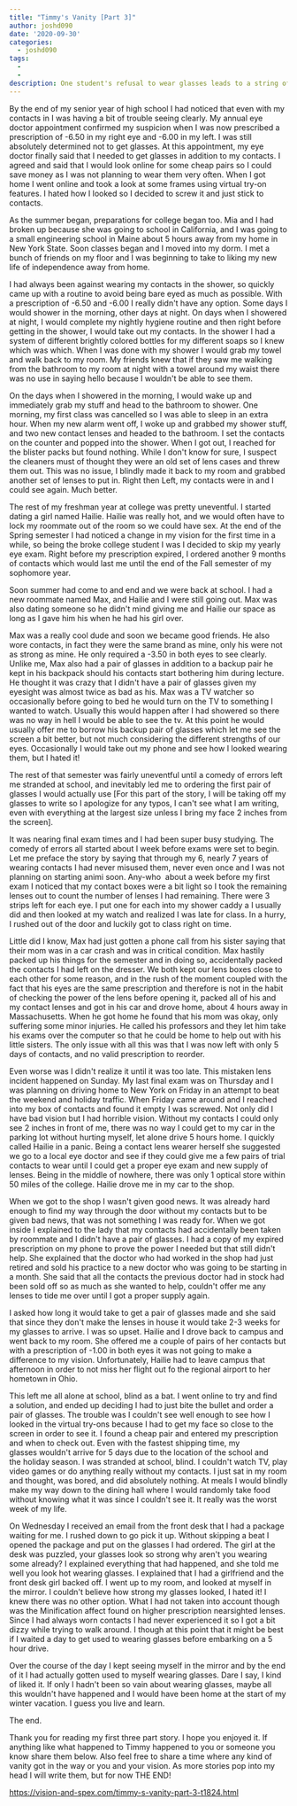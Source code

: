 ```yaml
---
title: "Timmy's Vanity [Part 3]"
author: joshd090
date: '2020-09-30'
categories:
  - joshd090
tags:
  - 
  - 
description: One student's refusal to wear glasses leads to a string of unexpected events at college.
---
```

By the end of my senior year of high school I had noticed that even with my contacts in I was having a bit of trouble seeing clearly. My annual eye doctor appointment confirmed my suspicion when I was now prescribed a prescription of -6.50 in my right eye and -6.00 in my left. I was still absolutely determined not to get glasses. At this appointment, my eye doctor finally said that I needed to get glasses in addition to my contacts. I agreed and said that I would look online for some cheap pairs so I could save money as I was not planning to wear them very often. When I got home I went online and took a look at some frames using virtual try-on features. I hated how I looked so I decided to screw it and just stick to contacts. 

As the summer began, preparations for college began too. Mia and I had broken up because she was going to school in California, and I was going to a small engineering school in Maine about 5 hours away from my home in New York State. Soon classes began and I moved into my dorm. I met a bunch of friends on my floor and I was beginning to take to liking my new life of independence away from home. 

I had always been against wearing my contacts in the shower, so quickly came up with a routine to avoid being bare eyed as much as possible. With a prescription of -6.50 and -6.00 I really didn't have any option. Some days I would shower in the morning, other days at night. On days when I showered at night, I would complete my nightly hygiene routine and then right before getting in the shower, I would take out my contacts. In the shower I had a system of different brightly colored bottles for my different soaps so I knew which was which. When I was done with my shower I would grab my towel and walk back to my room. My friends knew that if they saw me walking from the bathroom to my room at night with a towel around my waist there was no use in saying hello because I wouldn't be able to see them. 

On the days when I showered in the morning, I would wake up and immediately grab my stuff and head to the bathroom to shower. One morning, my first class was cancelled so I was able to sleep in an extra hour. When my new alarm went off, I woke up and grabbed my shower stuff, and two new contact lenses and headed to the bathroom. I set the contacts on the counter and popped into the shower. When I got out, I reached for the blister packs but found nothing. While I don't know for sure, I suspect the cleaners must of thought they were an old set of lens cases and threw them out. This was no issue, I blindly made it back to my room and grabbed another set of lenses to put in. Right then Left, my contacts were in and I could see again. Much better. 

The rest of my freshman year at college was pretty uneventful. I started dating a girl named Hailie. Hailie was really hot, and we would often have to lock my roommate out of the room so we could have sex. At the end of the Spring semester I had noticed a change in my vision for the first time in a while, so being the broke college student I was I decided to skip my yearly eye exam. Right before my prescription expired, I ordered another 9 months of contacts which would last me until the end of the Fall semester of my sophomore year. 

Soon summer had come to and end and we were back at school. I had a new roommate named Max, and Hailie and I were still going out. Max was also dating someone so he didn't mind giving me and Hailie our space as long as I gave him his when he had his girl over. 

Max was a really cool dude and soon we became good friends. He also wore contacts, in fact they were the same brand as mine, only his were not as strong as mine. He only required a -3.50 in both eyes to see clearly. Unlike me, Max also had a pair of glasses in addition to a backup pair he kept in his backpack should his contacts start bothering him during lecture. He thought it was crazy that I didn't have a pair of glasses given my eyesight was almost twice as bad as his. Max was a TV watcher so occasionally before going to bed he would turn on the TV to something I wanted to watch. Usually this would happen after I had showered so there was no way in hell I would be able to see the tv. At this point he would usually offer me to borrow his backup pair of glasses which let me see the screen a bit better, but not much considering the different strengths of our eyes. Occasionally I would take out my phone and see how I looked wearing them, but I hated it!

The rest of that semester was fairly uneventful until a comedy of errors left me stranded at school, and inevitably led me to ordering the first pair of glasses I would actually use [For this part of the story, I will be taking off my glasses to write so I apologize for any typos, I can't see what I am writing, even with everything at the largest size unless I bring my face 2 inches from the screen].

It was nearing final exam times and I had been super busy studying. The comedy of errors all started about I week before exams were set to begin. Let me preface the story by saying that through my 6, nearly 7 years of wearing contacts I had never misused them, never even once and I was not planning on starting animi soon. Any-who  about a week before my first exam I noticed that my contact boxes were a bit light so I took the remaining lenses out to count the number of lenses I had remaining. There were 3 strips left for each eye. I put one for each into my shower caddy a I usually did and then looked at my watch and realized I was late for class. In a hurry, I rushed out of the door and luckily got to class right on time.

Little did I know, Max had just gotten a phone call from his sister saying that their mom was in a car crash and was in critical condition. Max hastily packed up his things for the semester and in doing so, accidentally packed the contacts I had left on the dresser. We both kept our lens boxes close to each other for some reason, and in the rush of the moment coupled with the fact that his eyes are the same prescription and therefore is not in the habit of checking the power of the lens before opening it, packed all of his and my contact lenses and got in his car and drove home, about 4 hours away in Massachusetts. When he got home he found that his mom was okay, only suffering some minor injuries. He called his professors and they let him take his exams over the computer so that he could be home to help out with his little sisters. The only issue with all this was that I was now left with only 5 days of contacts, and no valid prescription to reorder. 

Even worse was I didn't realize it until it was too late. This mistaken lens incident happened on Sunday. My last final exam was on Thursday and I was planning on driving home to New York on Friday in an attempt to beat the weekend and holiday traffic. When Friday came around and I reached into my box of contacts and found it empty I was screwed. Not only did I have bad vision but I had horrible vision. Without my contacts I could only see 2 inches in front of me, there was no way I could get to my car in the parking lot without hurting myself, let alone drive 5 hours home. I quickly called Hailie in a panic. Being a contact lens wearer herself she suggested we go to a local eye doctor and see if they could give me a few pairs of trial contacts to wear until I could get a proper eye exam and new supply of lenses. Being in the middle of nowhere, there was only 1 optical store within 50 miles of the college. Hailie drove me in my car to the shop. 

When we got to the shop I wasn't given good news. It was already hard enough to find my way through the door without my contacts but to be given bad news, that was not something I was ready for. When we got inside I explained to the lady that my contacts had accidentally been taken by roommate and I didn't have a pair of glasses. I had a copy of my expired prescription on my phone to prove the power I needed but that still didn't help. She explained that the doctor who had worked in the shop had just retired and sold his practice to a new doctor who was going to be starting in a month. She said that all the contacts the previous doctor had in stock had been sold off so as much as she wanted to help, couldn't offer me any lenses to tide me over until I got a proper supply again. 

I asked how long it would take to get a pair of glasses made and she said that since they don't make the lenses in house it would take 2-3 weeks for my glasses to arrive. I was so upset. Hailie and I drove back to campus and went back to my room. She offered me a couple of pairs of her contacts but with a prescription of -1.00 in both eyes it was not going to make a difference to my vision. Unfortunately, Hailie had to leave campus that afternoon in order to not miss her flight out fo the regional airport to her hometown in Ohio.

This left me all alone at school, blind as a bat. I went online to try and find a solution, and ended up deciding I had to just bite the bullet and order a pair of glasses. The trouble was I couldn't see well enough to see how I looked in the virtual try-ons because I had to get my face so close to the screen in order to see it. I found a cheap pair and entered my prescription and when to check out. Even with the fastest shipping time, my glasses wouldn't arrive for 5 days due to the location of the school and the holiday season. I was stranded at school, blind. I couldn't watch TV, play video games or do anything really without my contacts. I just sat in my room and thought, was bored, and did absolutely nothing. At meals I would blindly make my way down to the dining hall where I would randomly take food without knowing what it was since I couldn't see it. It really was the worst week of my life. 

On Wednesday I received an email from the front desk that I had a package waiting for me. I rushed down to go pick it up. Without skipping a beat I opened the package and put on the glasses I had ordered. The girl at the desk was puzzled, your glasses look so strong why aren't you wearing some already? I explained everything that had happened, and she told me well you look hot wearing glasses. I explained that I had a girlfriend and the front desk girl backed off. I went up to my room, and looked at myself in the mirror. I couldn't believe how strong my glasses looked, I hated it! I knew there was no other option. What I had not taken into account though was the Minification affect found on higher prescription nearsighted lenses. Since I had always worn contacts I had never experienced it so I got a bit dizzy while trying to walk around. I though at this point that it might be best if I waited a day to get used to wearing glasses before embarking on a 5 hour drive. 

Over the course of the day I kept seeing myself in the mirror and by the end of it I had actually gotten used to myself wearing glasses. Dare I say, I kind of liked it. If only I hadn't been so vain about wearing glasses, maybe all this wouldn't have happened and I would have been home at the start of my winter vacation. I guess you live and learn. 

The end.

Thank you for reading my first three part story. I hope you enjoyed it. If anything like what happened to Timmy happened to you or someone you know share them below. Also feel free to share a time where any kind of vanity got in the way or you and your vision. As more stories pop into my head I will write them, but for now THE END!

https://vision-and-spex.com/timmy-s-vanity-part-3-t1824.html